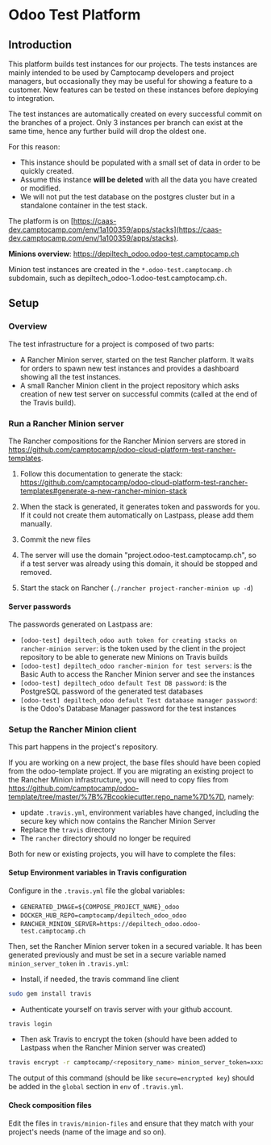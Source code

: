 # Odoo Test Platform

## Introduction

This platform builds test instances for our projects.  The tests instances are
mainly intended to be used by Camptocamp developers and project managers, but
occasionally they may be useful for showing a feature to a customer.  New
features can be tested on these instances before deploying to integration.

The test instances are automatically created on every successful commit on the
branches of a project.  Only 3 instances per branch can exist at the same time,
hence any further build will drop the oldest one.

For this reason:
* This instance should be populated with a small set of data in order to be
  quickly created.
* Assume this instance **will be deleted** with all the data you
  have created or modified.
* We will not put the test database on the postgres cluster but in a standalone
  container in the test stack.

The platform is on
[https://caas-dev.camptocamp.com/env/1a100359/apps/stacks](https://caas-dev.camptocamp.com/env/1a100359/apps/stacks).

**Minions overview**:
https://depiltech_odoo.odoo-test.camptocamp.ch

Minion test instances are created in the `*.odoo-test.camptocamp.ch`
subdomain, such as depiltech_odoo-1.odoo-test.camptocamp.ch.

## Setup 

### Overview

The test infrastructure for a project is composed of two parts:

* A Rancher Minion server, started on the test Rancher platform. It waits for
  orders to spawn new test instances and provides a dashboard showing all the
  test instances.
* A small Rancher Minion client in the project repository which asks creation
  of new test server on successful commits (called at the end of the Travis
  build).

### Run a Rancher Minion server

The Rancher compositions for the Rancher Minion servers are stored in
https://github.com/camptocamp/odoo-cloud-platform-test-rancher-templates.

1. Follow this documentation to generate the stack:
   https://github.com/camptocamp/odoo-cloud-platform-test-rancher-templates#generate-a-new-rancher-minion-stack

2. When the stack is generated, it generates token and passwords for you. If it
   could not create them automatically on Lastpass, please add them manually.

3. Commit the new files

4. The server will use the domain "project.odoo-test.camptocamp.ch", so if a
   test server was already using this domain, it should be stopped and removed.

5. Start the stack on Rancher (`./rancher project-rancher-minion up -d`)

#### Server passwords

The passwords generated on Lastpass are:

* `[odoo-test] depiltech_odoo auth token for creating stacks on rancher-minion server`:
  is the token used by the client in the project repository to be able to generate new Minions on Travis builds
* `[odoo-test] depiltech_odoo rancher-minion for test servers`:
  is the Basic Auth to access the Rancher Minion server and see the instances
* `[odoo-test] depiltech_odoo default Test DB password`:
  is the PostgreSQL password of the generated test databases
* `[odoo-test] depiltech_odoo default Test database manager password`:
  is the Odoo's Database Manager password for the test instances

### Setup the Rancher Minion client

This part happens in the project's repository.

If you are working on a new project, the base files should have been copied from the odoo-template project.
If you are migrating an existing project to the Rancher Minion infrastructure,
you will need to copy files from
https://github.com/camptocamp/odoo-template/tree/master/%7B%7Bcookiecutter.repo_name%7D%7D,
namely:

* update `.travis.yml`, environment variables have changed, including the secure key which now contains the Rancher Minion Server
* Replace the `travis` directory
* The `rancher` directory should no longer be required

Both for new or existing projects, you will have to complete the files:

#### Setup Environment variables in Travis configuration

Configure in the `.travis.yml` file the global variables:

* `GENERATED_IMAGE=${COMPOSE_PROJECT_NAME}_odoo`
* `DOCKER_HUB_REPO=camptocamp/depiltech_odoo_odoo`
* `RANCHER_MINION_SERVER=https://depiltech_odoo.odoo-test.camptocamp.ch`

Then, set the Rancher Minion server token in a secured variable.  It has been
generated previously and must be set in a secure variable named
`minion_server_token` in `.travis.yml`:

* Install, if needed, the travis command line client

 ```bash
 sudo gem install travis
 ```

* Authenticate yourself on travis server with your github account.

 ```bash
 travis login
 ```

* Then ask Travis to encrypt the token (should have been added to Lastpass when the Rancher Minion server was created)

 ```bash
 travis encrypt -r camptocamp/<repository_name> minion_server_token=xxxxxxx
 ```

The output of this command (should be like `secure=encrypted key`) should be
added in the `global` section in `env` of `.travis.yml`.


#### Check composition files

Edit the files in `travis/minion-files` and ensure that they match with your project's needs (name of the image and so on).

